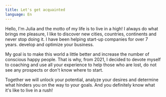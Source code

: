 ```yaml
---
title: Let's get acquainted
language: En
---
```


<p>Hello, I'm Julia and the motto of my life is to live in a high! I always do what
brings me pleasure, I like to discover new cities, countries, continents and
never stop doing it. I have been helping start-up companies for over 7 years.
develop and optimize your business.</p>

<p>My goal is to make this world a little better and increase the number of
conscious happy people. That is why, from 2021, I decided to devote myself to
coaching and use all your experience to help those who are lost, do not see any
prospects or don't know where to start.</p>

<p>Together we will unlock your potential, analyze your desires and determine what
hinders you on the way to your goals. And you definitely know what it's like to
live in a rush!</p>
